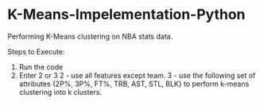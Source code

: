 # K-Means-Impelementation-Python
Performing K-Means clustering on NBA stats data.

Steps to Execute:
  1. Run the code
  2. Enter 2 or 3
    2 - use all features except team.
    3 - use the following set of attributes {2P%, 3P%, FT%, TRB, AST, STL, BLK} to perform k-means clustering into k clusters.
